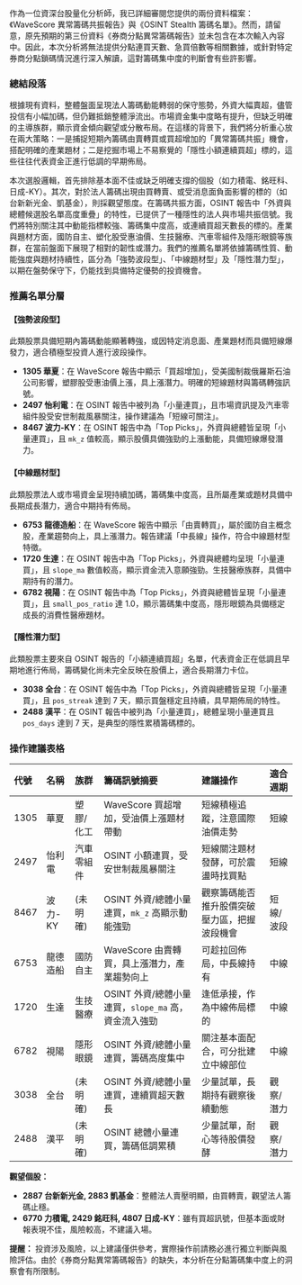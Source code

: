作為一位資深台股量化分析師，我已詳細審閱您提供的兩份資料檔案：《WaveScore 異常籌碼共振報告》與《OSINT Stealth 籌碼名單》。然而，請留意，原先預期的第三份資料《券商分點異常籌碼報告》並未包含在本次輸入內容中。因此，本次分析將無法提供分點連買天數、急買倍數等相關數據，或針對特定券商分點鎖碼情況進行深入解讀，這對籌碼集中度的判斷會有些許影響。

### 總結段落

根據現有資料，整體盤面呈現法人籌碼動能轉弱的保守態勢，外資大幅賣超，儘管投信有小幅加碼，但仍難抵銷整體淨流出。市場資金集中度略有提升，但缺乏明確的主導族群，顯示資金傾向觀望或分散布局。在這樣的背景下，我們將分析重心放在兩大策略：一是捕捉短期內籌碼由賣轉買或買超增加的「異常籌碼共振」機會，搭配明確的產業題材；二是挖掘市場上不易察覺的「隱性小額連續買超」標的，這些往往代表資金正進行低調的早期佈局。

本次選股邏輯，首先排除基本面不佳或缺乏明確支撐的個股（如力積電、銘旺科、日成-KY）。其次，對於法人籌碼出現由買轉賣、或受消息面負面影響的標的（如台新新光金、凱基金），則採觀望態度。在籌碼共振方面，OSINT 報告中「外資與總體候選股名單高度重疊」的特性，已提供了一種隱性的法人與市場共振信號。我們將特別關注其中動能指標較強、籌碼集中度高，或連續買超天數長的標的。產業與題材方面，國防自主、塑化股受惠油價、生技醫療、汽車零組件及隱形眼鏡等族群，在當前盤面下展現了相對的韌性或潛力。我們的推薦名單將依據籌碼性質、動能強度與題材持續性，區分為「強勢波段型」、「中線題材型」及「隱性潛力型」，以期在盤勢保守下，仍能找到具備特定優勢的投資機會。

### 推薦名單分層

#### 【強勢波段型】
此類股票具備短期內籌碼動能顯著轉強，或因特定消息面、產業題材而具備短線爆發力，適合積極型投資人進行波段操作。

*   **1305 華夏**：在 WaveScore 報告中顯示「買超增加」，受美國制裁俄羅斯石油公司影響，塑膠股受惠油價上漲，具上漲潛力。明確的短線題材與籌碼轉強訊號。
*   **2497 怡利電**：在 OSINT 報告中被列為「小量連買」，且市場資訊提及汽車零組件股受安世制裁風暴關注，操作建議為「短線可關注」。
*   **8467 波力-KY**：在 OSINT 報告中為「Top Picks」，外資與總體皆呈現「小量連買」，且 `mk_z` 值較高，顯示股價具備強勁的上漲動能，具備短線爆發潛力。

#### 【中線題材型】
此類股票法人或市場資金呈現持續加碼，籌碼集中度高，且所屬產業或題材具備中長期成長潛力，適合中期持有佈局。

*   **6753 龍德造船**：在 WaveScore 報告中顯示「由賣轉買」，屬於國防自主概念股，產業趨勢向上，具上漲潛力。報告建議「中長線」操作，符合中線題材型特徵。
*   **1720 生達**：在 OSINT 報告中為「Top Picks」，外資與總體均呈現「小量連買」，且 `slope_ma` 數值較高，顯示資金流入意願強勁。生技醫療族群，具備中期持有的潛力。
*   **6782 視陽**：在 OSINT 報告中為「Top Picks」，外資與總體皆呈現「小量連買」，且 `small_pos_ratio` 達 1.0，顯示籌碼集中度高，隱形眼鏡為具備穩定成長的消費性醫療題材。

#### 【隱性潛力型】
此類股票主要來自 OSINT 報告的「小額連續買超」名單，代表資金正在低調且早期地進行佈局，籌碼變化尚未完全反映在股價上，適合長期潛力卡位。

*   **3038 全台**：在 OSINT 報告中為「Top Picks」，外資與總體皆呈現「小量連買」，且 `pos_streak` 達到 7 天，顯示買盤穩定且持續，具早期佈局的特性。
*   **2488 漢平**：在 OSINT 報告中被列為「小量連買」，總體呈現小量連買且 `pos_days` 達到 7 天，是典型的隱性累積籌碼標的。

### 操作建議表格

| 代號 | 名稱 | 族群 | 籌碼訊號摘要 | 建議操作 | 適合週期 |
| :--- | :--- | :--- | :--- | :--- | :--- |
| 1305 | 華夏 | 塑膠/化工 | WaveScore 買超增加，受油價上漲題材帶動 | 短線積極追蹤，注意國際油價走勢 | 短線 |
| 2497 | 怡利電 | 汽車零組件 | OSINT 小額連買，受安世制裁風暴關注 | 短線關注題材發酵，可於震盪時找買點 | 短線 |
| 8467 | 波力-KY | (未明確) | OSINT 外資/總體小量連買，`mk_z` 高顯示動能強勁 | 觀察籌碼能否推升股價突破壓力區，把握波段機會 | 短線/波段 |
| 6753 | 龍德造船 | 國防自主 | WaveScore 由賣轉買，具上漲潛力，產業趨勢向上 | 可趁拉回佈局，中長線持有 | 中線 |
| 1720 | 生達 | 生技醫療 | OSINT 外資/總體小量連買，`slope_ma` 高，資金流入強勁 | 逢低承接，作為中線佈局標的 | 中線 |
| 6782 | 視陽 | 隱形眼鏡 | OSINT 外資/總體小量連買，籌碼高度集中 | 關注基本面配合，可分批建立中線部位 | 中線 |
| 3038 | 全台 | (未明確) | OSINT 外資/總體小量連買，連續買超天數長 | 少量試單，長期持有觀察後續動態 | 觀察/潛力 |
| 2488 | 漢平 | (未明確) | OSINT 總體小量連買，籌碼低調累積 | 少量試單，耐心等待股價發酵 | 觀察/潛力 |

**觀望個股：**
*   **2887 台新新光金, 2883 凱基金**：整體法人賣壓明顯，由買轉賣，觀望法人籌碼止穩。
*   **6770 力積電, 2429 銘旺科, 4807 日成-KY**：雖有買超訊號，但基本面或財報表現不佳，風險較高，不建議入場。

**提醒：** 投資涉及風險，以上建議僅供參考，實際操作前請務必進行獨立判斷與風險評估。由於《券商分點異常籌碼報告》的缺失，本分析在分點籌碼集中度上的洞察會有所限制。